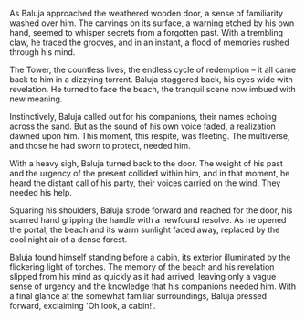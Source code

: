 As Baluja approached the weathered wooden door, a sense of familiarity washed over him. The carvings on its surface, a warning etched by his own hand, seemed to whisper secrets from a forgotten past. With a trembling claw, he traced the grooves, and in an instant, a flood of memories rushed through his mind.

The Tower, the countless lives, the endless cycle of redemption – it all came back to him in a dizzying torrent. Baluja staggered back, his eyes wide with revelation. He turned to face the beach, the tranquil scene now imbued with new meaning.

Instinctively, Baluja called out for his companions, their names echoing across the sand. But as the sound of his own voice faded, a realization dawned upon him. This moment, this respite, was fleeting. The multiverse, and those he had sworn to protect, needed him.

With a heavy sigh, Baluja turned back to the door. The weight of his past and the urgency of the present collided within him, and in that moment, he heard the distant call of his party, their voices carried on the wind. They needed his help.

Squaring his shoulders, Baluja strode forward and reached for the door, his scarred hand gripping the handle with a newfound resolve. As he opened the portal, the beach and its warm sunlight faded away, replaced by the cool night air of a dense forest.

Baluja found himself standing before a cabin, its exterior illuminated by the flickering light of torches. The memory of the beach and his revelation slipped from his mind as quickly as it had arrived, leaving only a vague sense of urgency and the knowledge that his companions needed him. With a final glance at the somewhat familiar surroundings, Baluja pressed forward, exclaiming 'Oh look, a cabin!'.
